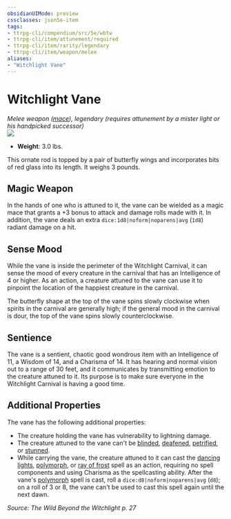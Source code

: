 ```yaml
---
obsidianUIMode: preview
cssclasses: json5e-item
tags:
- ttrpg-cli/compendium/src/5e/wbtw
- ttrpg-cli/item/attunement/required
- ttrpg-cli/item/rarity/legendary
- ttrpg-cli/item/weapon/melee
aliases: 
- "Witchlight Vane"
---
```

# Witchlight Vane
*Melee weapon ([mace](3-Mechanics/CLI/items/mace.md)), legendary (requires attunement by a mister light or his handpicked successor)*  
![](3-Mechanics/CLI/items/img/witchlight-vane.webp#right)

- **Weight**: 3.0 lbs.

This ornate rod is topped by a pair of butterfly wings and incorporates bits of red glass into its length. It weighs 3 pounds.

## Magic Weapon

In the hands of one who is attuned to it, the vane can be wielded as a magic mace that grants a +3 bonus to attack and damage rolls made with it. In addition, the vane deals an extra `dice:1d8|noform|noparens|avg` (`1d8`) radiant damage on a hit.

## Sense Mood

While the vane is inside the perimeter of the Witchlight Carnival, it can sense the mood of every creature in the carnival that has an Intelligence of 4 or higher. As an action, a creature attuned to the vane can use it to pinpoint the location of the happiest creature in the carnival.

The butterfly shape at the top of the vane spins slowly clockwise when spirits in the carnival are generally high; if the general mood in the carnival is dour, the top of the vane spins slowly counterclockwise.

## Sentience

The vane is a sentient, chaotic good wondrous item with an Intelligence of 11, a Wisdom of 14, and a Charisma of 14. It has hearing and normal vision out to a range of 30 feet, and it communicates by transmitting emotion to the creature attuned to it. Its purpose is to make sure everyone in the Witchlight Carnival is having a good time.

## Additional Properties

The vane has the following additional properties:

- The creature holding the vane has vulnerability to lightning damage.  
- The creature attuned to the vane can't be [blinded](3-Mechanics/CLI/rules/conditions.md#Blinded), [deafened](3-Mechanics/CLI/rules/conditions.md#Deafened), [petrified](3-Mechanics/CLI/rules/conditions.md#Petrified), or [stunned](3-Mechanics/CLI/rules/conditions.md#Stunned).  
- While carrying the vane, the creature attuned to it can cast the [dancing lights](3-Mechanics/CLI/spells/dancing-lights.md), [polymorph](3-Mechanics/CLI/spells/polymorph.md), or [ray of frost](3-Mechanics/CLI/spells/ray-of-frost.md) spell as an action, requiring no spell components and using Charisma as the spellcasting ability. After the vane's [polymorph](3-Mechanics/CLI/spells/polymorph.md) spell is cast, roll a `dice:d8|noform|noparens|avg` (`d8`); on a roll of 3 or 8, the vane can't be used to cast this spell again until the next dawn.  

*Source: The Wild Beyond the Witchlight p. 27*